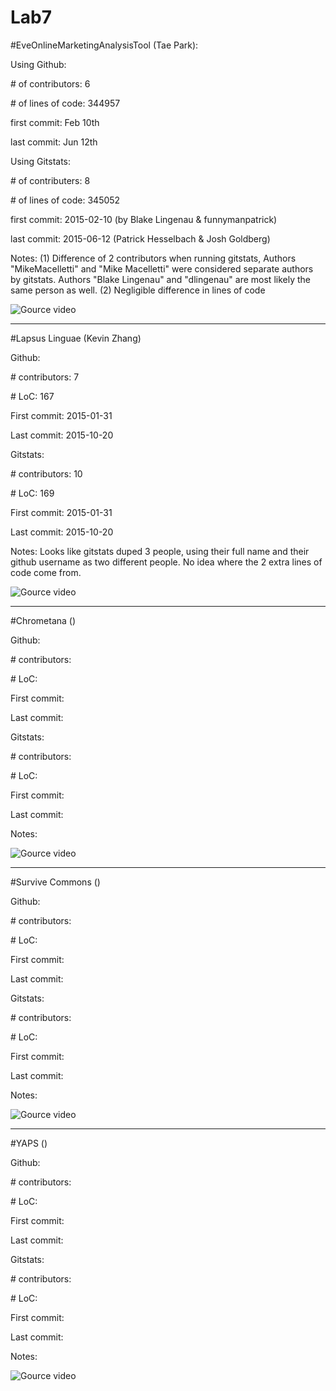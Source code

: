 Lab7
======

#EveOnlineMarketingAnalysisTool (Tae Park):

Using Github:

\# of contributors: 	6

\# of lines of code: 344957

first commit:		Feb 10th

last commit:		Jun 12th

Using Gitstats:

\# of contributers: 	8

\# of lines of code: 345052

first commit:	    2015-02-10 (by Blake Lingenau & funnymanpatrick)

last commit:		2015-06-12 (Patrick Hesselbach & Josh Goldberg)

Notes:
(1) Difference of 2 contributors when running gitstats,
	Authors "MikeMacelletti" and "Mike Macelletti" were considered separate 
	authors by gitstats. Authors "Blake Lingenau" and "dlingenau" are most
	likely the same person as well.
(2) Negligible difference in lines of code

![Gource video](https://youtu.be/32zi--DmcMs)

---

#Lapsus Linguae (Kevin Zhang)

Github:

\# contributors: 7

\# LoC: 167

First commit: 2015-01-31

Last commit: 2015-10-20

Gitstats:

\# contributors: 10

\# LoC: 169

First commit: 2015-01-31

Last commit: 2015-10-20

Notes: Looks like gitstats duped 3 people, using their full name and their github username as two different people. No idea where the 2 extra lines of code come from.

![Gource video](https://youtu.be/94k8VsHiqBA)

---

#Chrometana ()

Github:

\# contributors: 

\# LoC: 

First commit:

Last commit: 

Gitstats:

\# contributors: 

\# LoC: 

First commit:

Last commit: 

Notes:

![Gource video](https://www.youtube.com/watch?v=uXloRdn8X2Q)

---

#Survive Commons ()

Github:

\# contributors: 

\# LoC: 

First commit: 

Last commit: 

Gitstats:

\# contributors: 

\# LoC: 

First commit: 

Last commit: 

Notes:

![Gource video]()

---

#YAPS ()

Github:

\# contributors:

\# LoC: 

First commit: 

Last commit: 

Gitstats:

\# contributors: 

\# LoC: 

First commit: 

Last commit: 

Notes:

![Gource video](https://youtu.be/KeuoIvDDwKk)